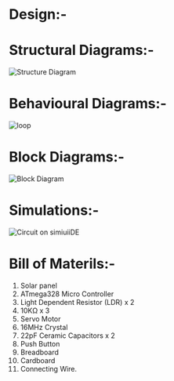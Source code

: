 # Design:- 

# Structural Diagrams:-
![Structure Diagram](https://user-images.githubusercontent.com/94369223/144379307-b2729d98-7815-4977-b79d-5a541b381214.jpg)
# Behavioural Diagrams:-
![loop](https://user-images.githubusercontent.com/94369223/144379337-4e40f8a6-0ca6-4f18-bd24-937ab9ef603f.png)
# Block Diagrams:-
![Block Diagram](https://user-images.githubusercontent.com/94369223/144379406-39b06ab4-2e87-4940-9e68-b128fbf97d75.jpg)
# Simulations:-
![Circuit on simiuiiDE](https://user-images.githubusercontent.com/94369223/144380908-1cec5596-f8a7-458c-8c54-1f2afdff0ea6.jpg)
# Bill of Materils:-
1. Solar panel
2. ATmega328 Micro Controller
3. Light Dependent Resistor (LDR) x 2
4. 10KΩ x 3
5. Servo Motor
6. 16MHz Crystal
7. 22pF Ceramic Capacitors x 2
8. Push Button
9. Breadboard
10. Cardboard
11. Connecting Wire.
